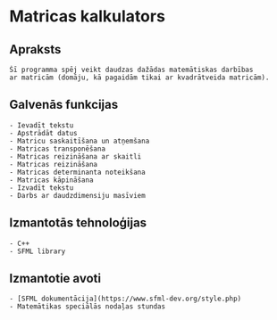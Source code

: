 # Matricas kalkulators

## Apraksts
	Šī programma spēj veikt daudzas dažādas matemātiskas darbības 
    ar matricām (domāju, kā pagaidām tikai ar kvadrātveida matricām). 
## Galvenās funkcijas
	- Ievadīt tekstu
	- Apstrādāt datus
	- Matricu saskaitīšana un atņemšana
    - Matricas transponēšana 
    - Matricas reizināšana ar skaitli 
    - Matricas reizināšana 
    - Matricas determinanta noteikšana
    - Matricas kāpināšana 
    - Izvadīt tekstu
    - Darbs ar daudzdimensiju masīviem
## Izmantotās tehnoloģijas
	- C++
	- SFML library
## Izmantotie avoti
	- [SFML dokumentācija](https://www.sfml-dev.org/style.php)
    - Matemātikas speciālās nodaļas stundas